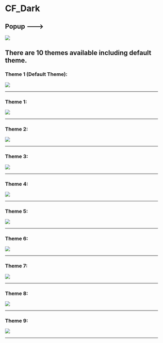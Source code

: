 # CF_Dark

## Popup --->

<img src="https://raw.githubusercontent.com/developerHub01/CF_Dark/main/preview_images/popup.png">

## There are 10 themes available including default theme.

### Theme 1 (Default Theme):

<img src="https://raw.githubusercontent.com/developerHub01/CF_Dark/main/preview_images/theme0.png">

---

### Theme 1:

<img src="https://raw.githubusercontent.com/developerHub01/CF_Dark/main/preview_images/theme1.png">

---

### Theme 2:

<img src="https://raw.githubusercontent.com/developerHub01/CF_Dark/main/preview_images/theme2.png">

---

### Theme 3:

<img src="https://raw.githubusercontent.com/developerHub01/CF_Dark/main/preview_images/theme3.png">

---

### Theme 4:

<img src="https://raw.githubusercontent.com/developerHub01/CF_Dark/main/preview_images/theme4.png">

---

### Theme 5:

<img src="https://raw.githubusercontent.com/developerHub01/CF_Dark/main/preview_images/theme5.png">

---

### Theme 6:

<img src="https://raw.githubusercontent.com/developerHub01/CF_Dark/main/preview_images/theme6.png">

---

### Theme 7:

<img src="https://raw.githubusercontent.com/developerHub01/CF_Dark/main/preview_images/theme7.png">

---

### Theme 8:

<img src="https://raw.githubusercontent.com/developerHub01/CF_Dark/main/preview_images/theme8.png">

---

### Theme 9:

<img src="https://raw.githubusercontent.com/developerHub01/CF_Dark/main/preview_images/theme9.png">

---
